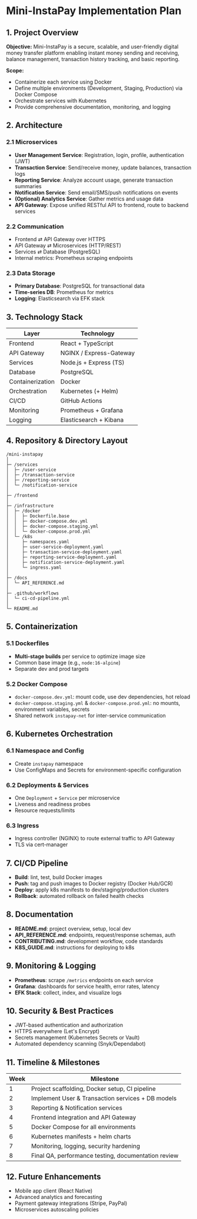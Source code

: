 # Mini-InstaPay Implementation Plan

## 1. Project Overview

**Objective:**
Mini-InstaPay is a secure, scalable, and user-friendly digital money transfer platform enabling instant money sending and receiving, balance management, transaction history tracking, and basic reporting.

**Scope:**

- Containerize each service using Docker
- Define multiple environments (Development, Staging, Production) via Docker Compose
- Orchestrate services with Kubernetes
- Provide comprehensive documentation, monitoring, and logging

## 2. Architecture

### 2.1 Microservices

- **User Management Service**: Registration, login, profile, authentication (JWT)
- **Transaction Service**: Send/receive money, update balances, transaction logs
- **Reporting Service**: Analyze account usage, generate transaction summaries
- **Notification Service**: Send email/SMS/push notifications on events
- **(Optional) Analytics Service**: Gather metrics and usage data
- **API Gateway**: Expose unified RESTful API to frontend, route to backend services

### 2.2 Communication

- Frontend ⇄ API Gateway over HTTPS
- API Gateway ⇄ Microservices (HTTP/REST)
- Services ⇄ Database (PostgreSQL)
- Internal metrics: Prometheus scraping endpoints

### 2.3 Data Storage

- **Primary Database**: PostgreSQL for transactional data
- **Time-series DB**: Prometheus for metrics
- **Logging**: Elasticsearch via EFK stack

## 3. Technology Stack

| Layer            | Technology              |
| ---------------- | ----------------------- |
| Frontend         | React + TypeScript      |
| API Gateway      | NGINX / Express-Gateway |
| Services         | Node.js + Express (TS)  |
| Database         | PostgreSQL              |
| Containerization | Docker                  |
| Orchestration    | Kubernetes (+ Helm)     |
| CI/CD            | GitHub Actions          |
| Monitoring       | Prometheus + Grafana    |
| Logging          | Elasticsearch + Kibana  |

## 4. Repository & Directory Layout

```
/mini-instapay
│
├─ /services
│  ├─ /user-service
│  ├─ /transaction-service
│  ├─ /reporting-service
│  └─ /notification-service
│
├─ /frontend
│
├─ /infrastructure
│  ├─ /docker
│  │  ├─ Dockerfile.base
│  │  ├─ docker-compose.dev.yml
│  │  ├─ docker-compose.staging.yml
│  │  └─ docker-compose.prod.yml
│  └─ /k8s
│     ├─ namespaces.yaml
│     ├─ user-service-deployment.yaml
│     ├─ transaction-service-deployment.yaml
│     ├─ reporting-service-deployment.yaml
│     ├─ notification-service-deployment.yaml
│     └─ ingress.yaml
│
├─ /docs
│  └─ API_REFERENCE.md
│
├─ .github/workflows
│  └─ ci-cd-pipeline.yml
│
└─ README.md
```

## 5. Containerization

### 5.1 Dockerfiles

- **Multi-stage builds** per service to optimize image size
- Common base image (e.g., `node:16-alpine`)
- Separate dev and prod targets

### 5.2 Docker Compose

- `docker-compose.dev.yml`: mount code, use dev dependencies, hot reload
- `docker-compose.staging.yml` & `docker-compose.prod.yml`: no mounts, environment variables, secrets
- Shared network `instapay-net` for inter-service communication

## 6. Kubernetes Orchestration

### 6.1 Namespace and Config

- Create `instapay` namespace
- Use ConfigMaps and Secrets for environment-specific configuration

### 6.2 Deployments & Services

- One `Deployment` + `Service` per microservice
- Liveness and readiness probes
- Resource requests/limits

### 6.3 Ingress

- Ingress controller (NGINX) to route external traffic to API Gateway
- TLS via cert-manager

## 7. CI/CD Pipeline

- **Build**: lint, test, build Docker images
- **Push**: tag and push images to Docker registry (Docker Hub/GCR)
- **Deploy**: apply k8s manifests to dev/staging/production clusters
- **Rollback**: automated rollback on failed health checks

## 8. Documentation

- **README.md**: project overview, setup, local dev
- **API_REFERENCE.md**: endpoints, request/response schemas, auth
- **CONTRIBUTING.md**: development workflow, code standards
- **K8S_GUIDE.md**: instructions for deploying to k8s

## 9. Monitoring & Logging

- **Prometheus**: scrape `/metrics` endpoints on each service
- **Grafana**: dashboards for service health, error rates, latency
- **EFK Stack**: collect, index, and visualize logs

## 10. Security & Best Practices

- JWT-based authentication and authorization
- HTTPS everywhere (Let's Encrypt)
- Secrets management (Kubernetes Secrets or Vault)
- Automated dependency scanning (Snyk/Dependabot)

## 11. Timeline & Milestones

| Week | Milestone                                           |
| ---- | --------------------------------------------------- |
| 1    | Project scaffolding, Docker setup, CI pipeline      |
| 2    | Implement User & Transaction services + DB models   |
| 3    | Reporting & Notification services                   |
| 4    | Frontend integration and API Gateway                |
| 5    | Docker Compose for all environments                 |
| 6    | Kubernetes manifests + helm charts                  |
| 7    | Monitoring, logging, security hardening             |
| 8    | Final QA, performance testing, documentation review |

## 12. Future Enhancements

- Mobile app client (React Native)
- Advanced analytics and forecasting
- Payment gateway integrations (Stripe, PayPal)
- Microservices autoscaling policies
